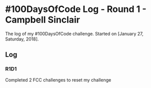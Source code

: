 # #100DaysOfCode Log - Round 1 - Campbell Sinclair

The log of my #100DaysOfCode challenge. Started on [January 27, Saturday, 2018].

## Log

### R1D1 

Completed 2 FCC challenges to reset my challenge

